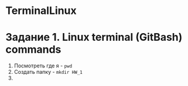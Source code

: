 # TerminalLinux #

# Задание 1. Linux terminal (GitBash) commands

1. Посмотреть где я - `pwd`
2. Создать папку - `mkdir HW_1`
3. 
